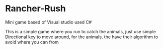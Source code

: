 # Rancher-Rush
Mini game based of Visual studio used C#

This is a simple game where you run to catch the animals, just use simple Directional key to move around, for the animals, the have their algorithm to avoid where you can from
